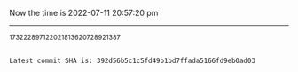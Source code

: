 Now the time is 2022-07-11 20:57:20 pm

---

<small>173222897122021813620728921387</small>

```txt

Latest commit SHA is: 392d56b5c1c5fd49b1bd7ffada5166fd9eb0ad03
```
